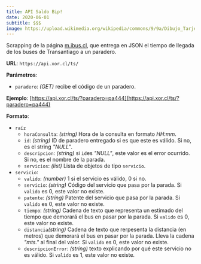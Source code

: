 ```yaml
---
title: API Saldo Bip!
date: 2020-06-01
subtitle: $$$
image: https://upload.wikimedia.org/wikipedia/commons/9/9a/Dibujo_Tarjeta_Bip%21.png
---
```


Scrapping de la página [m.ibus.cl](http://m.ibus.cl), que entrega en JSON el tiempo de llegada de los buses de Transantiago a un paradero.

**URL**: `https://api.xor.cl/ts/`

**Parámetros**:

* `paradero`: _(GET)_ recibe el código de un paradero.

**Ejemplo**: [https://api.xor.cl/ts/?paradero=pa444](https://api.xor.cl/ts/?paradero=pa444)

**Formato**: 

* `raíz`
    * `horaConsulta`: _(string)_ Hora de la consulta en formato _HH:mm_.
    * `id`: _(string)_ ID de paradero entregado si es que este es válido. Si no, es el string _"NULL"_.
    * `descripcion`: _(string)_ si `id`es _"NULL"_, este valor es el error ocurrido. Si no, es el nombre de la parada.
    * `servicios`:  _(list)_ Lista de objetos de tipo `servicio`.
* `servicio`:
    * `valido`: _(number)_ 1 si el servicio es válido, 0 si no.
    * `servicio`: _(string)_ Código del servicio que pasa por la parada. Si `valido` es 0, este valor no existe.
    * `patente`: _(string)_ Patente del servicio que pasa por la parada. Si `valido` es 0, este valor no existe.
    * `tiempo`: _(string)_ Cadena de texto que representa un estimado del tiempo que demorará el bus en pasar por la parada. Si `valido` es 0, este valor no existe.
    * `distancia`_(string)_ Cadena de texto que rerpesenta la distancia (en metros) que demorará el bus en pasar por la parada. Lleva la cadena _"mts."_ al final del valor. Si `valido` es 0, este valor no existe.
    * `descripcionError`: _(string)_ texto explicando por qué este servicio no es válido. Si `valido` es 1, este valor no existe.